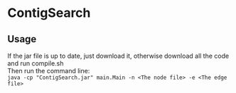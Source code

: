 # ContigSearch

## Usage
If the jar file is up to date, just download it, otherwise download all the code and run compile.sh  
Then run the command line:  
`java -cp "ContigSearch.jar" main.Main -n <The node file> -e <The edge file>`
